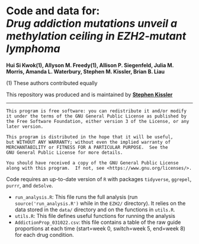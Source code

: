 # Code and data for: <br> _Drug addiction mutations unveil a methylation ceiling in EZH2-mutant lymphoma_

__Hui Si Kwok(1), Allyson M. Freedy(1), Allison P. Siegenfeld, Julia M. Morris, Amanda L. Waterbury, Stephen M. Kissler, Brian B. Liau__

(1) These authors contributed equally

This repository was produced and is maintained by [__Stephen Kissler__](mailto:skissler@hsph.harvard.edu)

----

    This program is free software: you can redistribute it and/or modify
    it under the terms of the GNU General Public License as published by
    the Free Software Foundation, either version 3 of the License, or any 
    later version.

    This program is distributed in the hope that it will be useful,
    but WITHOUT ANY WARRANTY; without even the implied warranty of
    MERCHANTABILITY or FITNESS FOR A PARTICULAR PURPOSE.  See the
    GNU General Public License for more details.

    You should have received a copy of the GNU General Public License
    along with this program.  If not, see <https://www.gnu.org/licenses/>.

Code requires an up-to-date version of `R` with packages `tidyverse`, `ggrepel`, `purrr`, and `deSolve`. 

- `run_analysis.R`: This file runs the full analysis (run `source('run_analysis.R')` while in the `EZH2/` directory). It relies on the data stored in the `data/` directory and on the functions in `utils.R`. 
- `utils.R`: This file defines useful functions for running the analysis
- `AddictionProp_031022.csv`: this file contains a table of the raw guide proportions at each time (start=week 0, switch=week 5, end=week 8) for each drug condition.  